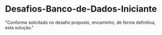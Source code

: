 ﻿# Desafios-Banco-de-Dados-Iniciante
"Conforme solicitado no desafio proposto, encaminho, de forma definitiva, esta solução."
